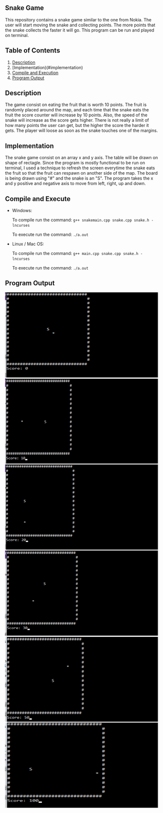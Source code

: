 ## Snake Game

This repository contains a snake game similar to the one from Nokia. The user will start moving the snake and collecting points. The more points that the snake collects the faster it will go. This program can be run and played on terminal. 

## Table of Contents 

1. [Description](#description)
2. [Implementation)(#implementation)
2. [Compile and Execution](#exe)
3. [Program Output](#output)

## Description <a name= "description"></a>

The game consist on eating the fruit that is worth 10 points. The fruit is randomly placed around the map, and each time that the snake eats the fruit the score counter will increase by 10 points. Also, the speed of the snake will increase as the score gets higher. There is not really a limit of how many points the user can get, but the higher the score the harder it gets. The player will loose as soon as the snake touches one of the margins. 

## Implementation <a name= "implementation"></a>

The snake game consist on an array x and y axis. The table will be drawn on shape of rectagle. Since the program is mostly functional to be run on terminal, I used a technique to refresh the screen everytime the snake eats the fruit so that the fruit can respawn on another side of the map. The board is being drawn using "#" and the snake is an "S". The program takes the x and y positive and negative axis to move from left, right, up and down.


## Compile and Execute <a name="exe"></a>

- Windows:

	To compile run the command: `g++ snakemain.cpp snake.cpp snake.h -lncurses`

	To execute run the command: `./a.out`

- Linux / Mac OS:

	To compile run the command: `g++ main.cpp snake.cpp snake.h -lncurses`

	To execute run the command: `./a.out`

## Program Output <a name= "output"></a>

<img src="Images/score0.png" width="550" height="280">

<img src="Images/score10.png" width="550" height="280">

<img src="Images/score20.png" width="550" height="280">

<img src="Images/score30.png" width="550" height="280">

<img src="Images/score50.png" width="550" height="280">

<img src="Images/score100.png" width="550" height="280">

 

